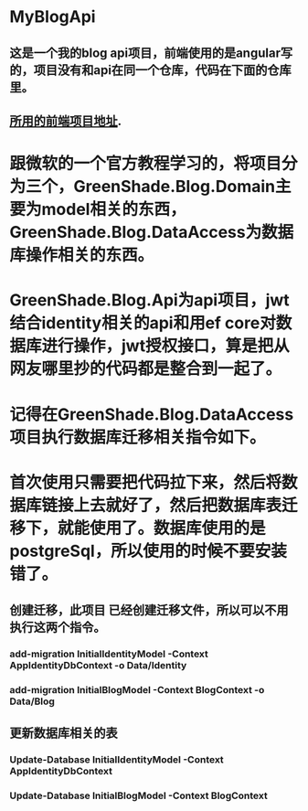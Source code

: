 # MyBlogApi

## 这是一个我的blog api项目，前端使用的是angular写的，项目没有和api在同一个仓库，代码在下面的仓库里。

## [所用的前端项目地址](https://github.com/GreenShadeZhang/bing-angular).

# 跟微软的一个官方教程学习的，将项目分为三个，GreenShade.Blog.Domain主要为model相关的东西，GreenShade.Blog.DataAccess为数据库操作相关的东西。
# GreenShade.Blog.Api为api项目，jwt结合identity相关的api和用ef core对数据库进行操作，jwt授权接口，算是把从网友哪里抄的代码都是整合到一起了。
# 记得在GreenShade.Blog.DataAccess项目执行数据库迁移相关指令如下。

# 首次使用只需要把代码拉下来，然后将数据库链接上去就好了，然后把数据库表迁移下，就能使用了。数据库使用的是postgreSql，所以使用的时候不要安装错了。

## 创建迁移，此项目 已经创建迁移文件，所以可以不用执行这两个指令。
### add-migration InitialIdentityModel -Context AppIdentityDbContext -o Data/Identity  
### add-migration InitialBlogModel -Context BlogContext -o Data/Blog


## 更新数据库相关的表
### Update-Database InitialIdentityModel -Context AppIdentityDbContext
### Update-Database InitialBlogModel -Context BlogContext
